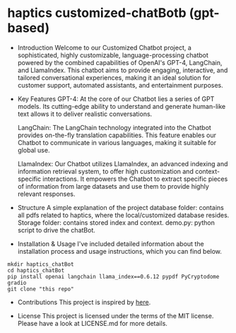 # haptics customized-chatBotb (gpt-based)
- Introduction
  Welcome to our Customized Chatbot project, a sophisticated, highly customizable, language-processing chatbot powered by the combined capabilities of OpenAI's GPT-4, LangChain, and LlamaIndex. This chatbot aims to provide engaging, interactive, and tailored conversational experiences, making it an ideal solution for customer support, automated assistants, and entertainment purposes.

- Key Features
  GPT-4: At the core of our Chatbot lies a series of GPT models. Its cutting-edge ability to understand and generate human-like text allows it to deliver realistic conversations.

  LangChain: The LangChain technology integrated into the Chatbot provides on-the-fly translation capabilities. This feature enables our Chatbot to communicate in various languages, making it suitable for global use.

  LlamaIndex: Our Chatbot utilizes LlamaIndex, an advanced indexing and information retrieval system, to offer high customization and context-specific interactions. It empowers the Chatbot to extract specific pieces of information from   large datasets and use them to provide highly relevant responses.

- Structure
  A simple explanation of the project
  database folder: contains all pdfs related to haptics, where the local/customized database resides.
  Storage folder: contains stored index and context.
  demo.py: python script to drive the chatBot.

- Installation & Usage
I've included detailed information about the installation process and usage instructions, which you can find below.

```shell
mkdir haptics_chatBot
cd haptics_chatBot
pip install openai langchain llama_index==0.6.12 pypdf PyCryptodome gradio
git clone "this repo"
```

- Contributions
  This project is inspired by [here](https://betterprogramming.pub/building-your-own-devsecops-knowledge-base-with-openai-langchain-and-llamaindex-b28cda15abb7).

- License
This project is licensed under the terms of the MIT license. Please have a look at LICENSE.md for more details.

